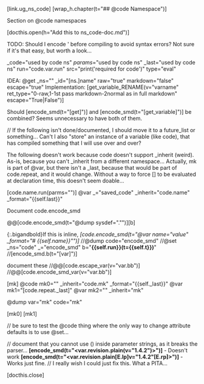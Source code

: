 [link.ug_ns_code]
[wrap_h.chapter(t="## @code Namespace")]

Section on @code namespaces


[docthis.open(h="Add this to ns_code-doc.md")]

TODO: Should I encode ' before compiling to avoid syntax errors? Not sure if it's that easy, but worth a look...

_code="used by code ns"
_params_="used by code ns"
_last="used by code ns"
run="code.var.run"
src="print('required for code')"
type="eval"

IDEA: @get _ns="" _id="[ns.]name" raw="true" markdown="false" escape="true"
Implementation: [get_variable_RENAME(v="varname" ret_type="0-raw,1-1st pass markdown-2normal as in full markdown" escape="True|False")]

Should [encode_smd(t="[get]")] and [encode_smd(t="[get_variable]")] be combined? Seems unnecessary to have both of them.

// If the following isn't done/documented, I should move it to a future_list or something...
Can't I also "store" an instance of a variable (like code), that has compiled something that I will use over and over?

The following doesn't work because code doesn't support _inherit (weird). As-is, because you can't _inherit from a different namespace... Actually, mk is part of @var, but there isn't a _last, because that would be part of code.repeat, and it would change. Without a way to force [] to be evaluated at declaration time, this doesn't seem doable...

[code.name.run(parms="")]
@var _="saved_code" _inherit="code.name" _format="{{self.last}}"

Document code.encode_smd

@@[code.encode_smd(t="@dump sysdef=\".\"")][b]

{:.bigandbold}If this is inline, *[code.encode_smd(t="@var name=\"value\" _format=\"# {{self.name}}\"")]*
//@dump code="encode_smd"
//@set _ns="code" _="encode_smd" b="**{{self.run}}(t={{self.t}})**"
//[encode_smd.b(t="[var]")]

document these
//@@[code.escape_var(v="var.bb")]
//@@[code.encode_smd_var(v="var.bb")]

[mk]
@code mk0="" _inherit="code.mk" _format="{{self._last}}"
@var mk1="[code.repeat._last]"
@var mk2="" _inherit="mk"

@dump var="mk" code="mk"

[mk0]
[mk1]

// be sure to test the @code thing where the only way to change attribute defaults is to use @set...

// document that you cannot use () inside parameter strings, as it breaks the parser...
**[encode_smd(t="<var.revision.plain(v=\"1.4.2\")>")]** - Doesn't work
**[encode_smd(t="<var.revision.plain[E.lp]v=\"1.4.2\"[E.rp]>")]** - Works just fine.
// I really wish I could just fix this. What a PITA...

[docthis.close]
